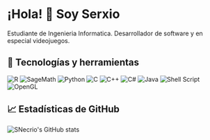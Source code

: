 # ¡Hola! 👋 Soy Serxio

Estudiante de Ingenieria Informatica. Desarrollador de software y en especial videojuegos.

## 🔧 Tecnologías y herramientas

![R](https://img.shields.io/badge/-R-276DC3?style=flat-square&logo=r&logoColor=white)
![SageMath](https://img.shields.io/badge/-SageMath-ED1B24?style=flat-square&logo=sagemath&logoColor=white)
![Python](https://img.shields.io/badge/-Python-3776AB?style=flat-square&logo=python&logoColor=white)
![C](https://img.shields.io/badge/-C-A8B9CC?style=flat-square&logo=c&logoColor=black)
![C++](https://img.shields.io/badge/-C++-00599C?style=flat-square&logo=c%2B%2B&logoColor=white)
![C#](https://img.shields.io/badge/-C%23-239120?style=flat-square&logo=c-sharp&logoColor=white)
![Java](https://img.shields.io/badge/-Java-007396?style=flat-square&logo=java&logoColor=white)
![Shell Script](https://img.shields.io/badge/-Shell-89e051?style=flat-square&logo=gnu-bash&logoColor=black)
![OpenGL](https://img.shields.io/badge/-OpenGL-5586A4?style=flat-square&logo=opengl&logoColor=white)

## 📈 Estadísticas de GitHub

![SNecrio's GitHub stats](https://github-readme-stats.vercel.app/api?username=SNecrio&show_icons=true&theme=radical)
<!--
**SNecrio/SNecrio** is a ✨ _special_ ✨ repository because its `README.md` (this file) appears on your GitHub profile.

Here are some ideas to get you started:

- 🔭 I’m currently working on ...
- 🌱 I’m currently learning ...
- 👯 I’m looking to collaborate on ...
- 🤔 I’m looking for help with ...
- 💬 Ask me about ...
- 📫 How to reach me: ...
- 😄 Pronouns: ...
- ⚡ Fun fact: ...
-->
